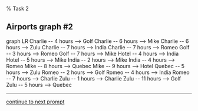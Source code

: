 % Task 2
## Airports graph #2
<div class="mermaid-access">
graph LR
  Charlie -- 4 hours --> Golf
  Charlie -- 6 hours --> Mike
  Charlie -- 6 hours --> Zulu
  Charlie -- 7 hours --> India
  Charlie -- 7 hours --> Romeo
  Golf -- 3 hours --> Romeo
  Golf -- 7 hours --> Mike
  Hotel -- 4 hours --> India
  Hotel -- 5 hours --> Mike
  India -- 2 hours --> Mike
  India -- 4 hours --> Romeo
  Mike -- 8 hours --> Quebec
  Mike -- 9 hours --> Hotel
  Quebec -- 5 hours --> Zulu
  Romeo -- 2 hours --> Golf
  Romeo -- 4 hours --> India
  Romeo -- 7 hours --> Charlie
  Zulu -- 1 hours --> Charlie
  Zulu -- 11 hours --> Golf
  Zulu -- 5 hours --> Quebec
</div>

---

[continue to next prompt](./task3prompt.html)

<!-- Required scripts for MermaidAccess -->
<script src="https://combinatronics.com/mermaid-js/mermaid/release/8.8.4/dist/mermaid.min.js"></script>
<script src="mermaid-access-elm.js"></script>
<script src="mermaid-access.js"></script>
<script>
mermaidAccess.go(mermaidAccess.textMode, mermaidAccess.displayAccessibleOnly)
</script>
    
